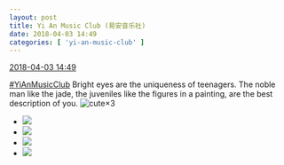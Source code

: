 ```yaml
---
layout: post
title: Yi An Music Club (易安音乐社)
date: 2018-04-03 14:49
categories: [ 'yi-an-music-club' ]
---
```


<div class="weibo-info">
  <a href="https://weibo.com/6094546964/Ganpagf78">2018-04-03 14:49</a>
</div>

[#YiAnMusicClub](https://weibo.com/p/100808beae2e3e05b17b64f63ebedca39f19b2/super_index) Bright eyes are the uniqueness of teenagers. The noble man like the jade, the juveniles like the figures in a painting, are the best description of you. ![cute](https://img.t.sinajs.cn/t4/appstyle/expression/ext/normal/14/tza_org.gif)×3

<!-- more -->

<ul class="weibo-pic-list-2">
  <li class="weibo-pic">
    <a href="//wx4.sinaimg.cn/mw690/006Es64Aly1fpzh1e2i9gj32hb2hbx6s.jpg"><img src="//wx4.sinaimg.cn/thumb150/006Es64Aly1fpzh1e2i9gj32hb2hbx6s.jpg"/></a>
  </li>
  <li class="weibo-pic">
    <a href="//wx2.sinaimg.cn/mw690/006Es64Aly1fpzh1arlgnj32hb2hbe83.jpg"><img src="//wx2.sinaimg.cn/thumb150/006Es64Aly1fpzh1arlgnj32hb2hbe83.jpg"/></a>
  </li>
  <li class="weibo-pic">
    <a href="//wx3.sinaimg.cn/mw690/006Es64Aly1fpzh1ggiewj32hb2hbqv6.jpg"><img src="//wx3.sinaimg.cn/thumb150/006Es64Aly1fpzh1ggiewj32hb2hbqv6.jpg"/></a>
  </li>
  <li class="weibo-pic">
    <a href="//wx1.sinaimg.cn/mw690/006Es64Aly1fpzh1hxne4j32hb2hb7wi.jpg"><img src="//wx1.sinaimg.cn/thumb150/006Es64Aly1fpzh1hxne4j32hb2hb7wi.jpg"/></a>
  </li>
</ul>
